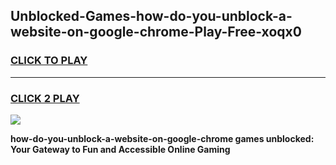 
## Unblocked-Games-how-do-you-unblock-a-website-on-google-chrome-Play-Free-xoqx0
<h3>
<a href="https://premium76.site?title=how-do-you-unblock-a-website-on-google-chrome&ref=21A">CLICK TO PLAY</a></h3>
<hr>

<h3>
<a href="https://premium76.site?title=how-do-you-unblock-a-website-on-google-chrome&ref=21A">CLICK 2 PLAY</a>
  
</h3>

<a href="https://premium76.site?title=how-do-you-unblock-a-website-on-google-chrome&ref=21A"><img src="https://clearcache.store/games.png"></a>


**how-do-you-unblock-a-website-on-google-chrome games unblocked: Your Gateway to Fun and Accessible Online Gaming**
